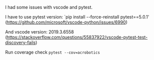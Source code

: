 I had some issues with vscode and pytest.

I have to use pytest version:
`pip install --force-reinstall pytest==5.0.1'
(https://github.com/microsoft/vscode-python/issues/6990)

And vscode version:
2019.3.6558
(https://stackoverflow.com/questions/55837922/vscode-pytest-test-discovery-fails)

Run coverage check
`pytest --cov=acrobotics`
